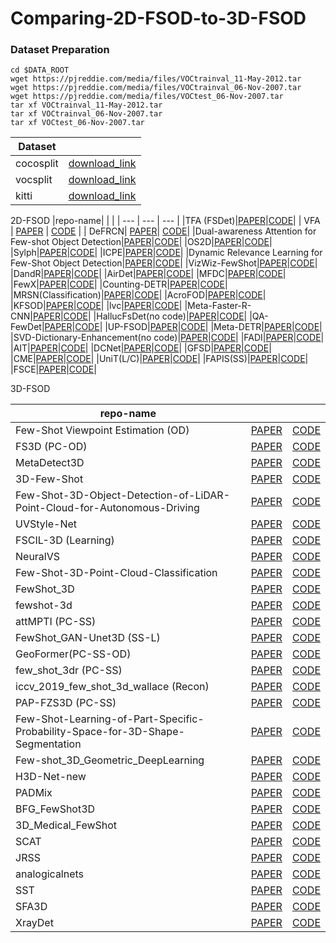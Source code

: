 # Comparing-2D-FSOD-to-3D-FSOD

### Dataset Preparation
```
cd $DATA_ROOT
wget https://pjreddie.com/media/files/VOCtrainval_11-May-2012.tar
wget https://pjreddie.com/media/files/VOCtrainval_06-Nov-2007.tar
wget https://pjreddie.com/media/files/VOCtest_06-Nov-2007.tar
tar xf VOCtrainval_11-May-2012.tar
tar xf VOCtrainval_06-Nov-2007.tar
tar xf VOCtest_06-Nov-2007.tar
```


|Dataset||
| --- |--- |
|cocosplit|[download_link](https://drive.google.com/file/d/1T_cYLxNqYlbnFNJt8IVvT7ZkWb5c0esj/view?usp=sharing)|
|vocsplit|[download_link](https://drive.google.com/file/d/1BpDDqJ0p-fQAFN_pthn2gqiK5nWGJ-1a/view?usp=sharing)|
|kitti|[download_link](https://www.cvlibs.net/datasets/kitti/eval_object.php)|


2D-FSOD
|repo-name| | |
| --- | --- | --- | 
|TFA (FSDet)|[PAPER]()|[CODE](https://github.com/ucbdrive/few-shot-object-detection)|
| VFA | [PAPER](https://arxiv.org/pdf/2301.13411.pdf) | [CODE](https://github.com/csuhan/VFA) | 
| DeFRCN| [PAPER](https://arxiv.org/pdf/2108.09017.pdf)| [CODE](https://github.com/er-muyue/DeFRCN)|
|Dual-awareness Attention for Few-shot Object Detection|[PAPER]()|[CODE](https://github.com/Tung-I/Dual-awareness-Attention-for-Few-shot-Object-Detection)|
|OS2D|[PAPER]()|[CODE](https://github.com/aosokin/os2d/tree/master)|
|Sylph|[PAPER]()|[CODE](https://github.com/facebookresearch/sylph-few-shot-detection)|
|ICPE|[PAPER]()|[CODE](https://github.com/lxn96/ICPE/tree/main)|
|Dynamic Relevance Learning for Few-Shot Object Detection|[PAPER]()|[CODE](https://github.com/liuweijie19980216/DRL-for-FSOD)|
|VizWiz-FewShot|[PAPER]()|[CODE](https://github.com/alec-bell/vizwiz-fewshot/tree/master)|
|DandR|[PAPER]()|[CODE](https://github.com/ZYN-1101/DandR/tree/main)|
|AirDet|[PAPER]()|[CODE](https://github.com/Jaraxxus-Me/AirDet)|
|MFDC|[PAPER]()|[CODE](https://github.com/WuShuang1998/MFDC)|
|FewX|[PAPER]()|[CODE](https://github.com/fanq15/FewX)|
|Counting-DETR|[PAPER]()|[CODE](https://github.com/VinAIResearch/Counting-DETR)|
|MRSN(Classification)|[PAPER]()|[CODE](https://github.com/MMatx/MRSN)|
|AcroFOD|[PAPER]()|[CODE](https://github.com/Hlings/AcroFOD)|
|KFSOD|[PAPER]()|[CODE](https://github.com/ZS123-lang/KFSOD)|
|lvc|[PAPER]()|[CODE](https://github.com/prannaykaul/lvc)|
|Meta-Faster-R-CNN|[PAPER]()|[CODE](https://github.com/GuangxingHan/Meta-Faster-R-CNN)|
|HallucFsDet(no code)|[PAPER]()|[CODE]()|
|QA-FewDet|[PAPER]()|[CODE](https://github.com/GuangxingHan/QA-FewDet)|
|UP-FSOD|[PAPER]()|[CODE](https://github.com/AmingWu/UP-FSOD)|
|Meta-DETR|[PAPER]()|[CODE](https://github.com/ZhangGongjie/Meta-DETR)|
|SVD-Dictionary-Enhancement(no code)|[PAPER]()|[CODE](https://github.com/AmingWu/SVD-Dictionary-Enhancement)|
|FADI|[PAPER]()|[CODE](https://github.com/yhcao6/FADI)|
|AIT|[PAPER]()|[CODE](https://github.com/CAIVIAC/AIT)|
|DCNet|[PAPER]()|[CODE](https://github.com/hzhupku/DCNet)|
|GFSD|[PAPER]()|[CODE](https://github.com/Megvii-BaseDetection/GFSD)|
|CME|[PAPER]()|[CODE](https://github.com/Bohao-Lee/CME)|
|UniT(L/C)|[PAPER]()|[CODE](https://github.com/ubc-vision/UniT)|
|FAPIS(SS)|[PAPER]()|[CODE](https://github.com/ducminhkhoi/FAPIS)|
|FSCE|[PAPER]()|[CODE](https://github.com/megvii-research/FSCE)|




3D-FSOD

|repo-name| | |
| --- | --- | --- | 
|Few-Shot Viewpoint Estimation (OD)|[PAPER]()|[CODE](https://github.com/YoungXIAO13/FewShotViewpoint)|
|FS3D (PC-OD)|[PAPER]()|[CODE](https://github.com/CVMI-Lab/FS3D)|
|MetaDetect3D|[PAPER]()|[CODE](https://github.com/JanMarcelKezmann/MetaDetect3D)|
|3D-Few-Shot|[PAPER]()|[CODE](https://github.com/yuchenlichuck/3D-Few-Shot)|
|Few-Shot-3D-Object-Detection-of-LiDAR-Point-Cloud-for-Autonomous-Driving|[PAPER]()|[CODE](https://github.com/Garvey98/Few-Shot-3D-Object-Detection-of-LiDAR-Point-Cloud-for-Autonomous-Driving)|
|UVStyle-Net|[PAPER]()|[CODE](https://github.com/AutodeskAILab/UVStyle-Net)|
|FSCIL-3D (Learning)|[PAPER]()|[CODE](https://github.com/townim-faisal/FSCIL-3D)|
|NeuralVS|[PAPER]()|[CODE](https://github.com/Angtian/NeuralVS)|
|Few-Shot-3D-Point-Cloud-Classification|[PAPER]()|[CODE](https://github.com/PeiZhou26/Few-Shot-3D-Point-Cloud-Classification)|
|FewShot_3D|[PAPER]()|[CODE](https://github.com/rishabhdotgupta/FewShot_3D)|
|fewshot-3d|[PAPER]()| [CODE](https://github.com/YWQQQQQQ/fewshot-3d)|
|attMPTI (PC-SS)|[PAPER]()|[CODE](https://github.com/Na-Z/attMPTI)|
|FewShot_GAN-Unet3D (SS-L)|[PAPER]()|[CODE](https://github.com/arnab39/FewShot_GAN-Unet3D)|
|GeoFormer(PC-SS-OD)|[PAPER]()|[CODE](https://github.com/VinAIResearch/GeoFormer)|
|few_shot_3dr (PC-SS)|[PAPER]()|[CODE](https://github.com/JeremyFisher/few_shot_3dr)|
|iccv_2019_few_shot_3d_wallace (Recon)|[PAPER]()|[CODE](https://github.com/BramSW/iccv_2019_few_shot_3d_wallace)|
|PAP-FZS3D (PC-SS)|[PAPER]()|[CODE](https://github.com/heshuting555/PAP-FZS3D)|
|Few-Shot-Learning-of-Part-Specific-Probability-Space-for-3D-Shape-Segmentation|[PAPER]()|[CODE](https://github.com/Lingjing324/Few-Shot-Learning-of-Part-Specific-Probability-Space-for-3D-Shape-Segmentation)|
|Few-shot_3D_Geometric_DeepLearning|[PAPER]()|[CODE](https://github.com/Mzunoven/Few-shot_3D_Geometric_DeepLearning)|
|H3D-Net-new|[PAPER]()|[CODE](https://github.com/MaxPolak97/H3D-Net-new)|
|PADMix|[PAPER]()|[CODE](https://github.com/ttchengab/PADMix)|
|BFG_FewShot3D|[PAPER]()|[CODE](https://github.com/Mostapha0A/BFG_FewShot3D)|
|3D_Medical_FewShot|[PAPER]()|[CODE](https://github.com/Rituraj-commits/3D_Medical_FewShot)|
|SCAT|[PAPER]()|[CODE](https://github.com/czzhang179/SCAT)|
|JRSS|[PAPER]()|[CODE](https://github.com/AIforMS/JRSS)|
|analogicalnets|[PAPER]()|[CODE](https://github.com/nickgkan/analogicalnets)|
|SST|[PAPER]()|[CODE](https://github.com/tusen-ai/SST)|
|SFA3D|[PAPER]()|[CODE](https://github.com/maudzung/SFA3D)|
|XrayDet|[PAPER]()|[CODE]([https://github.com/DIG-Beihang/XrayDetection](https://github.com/DIG-Beihang/XrayDetection))|
